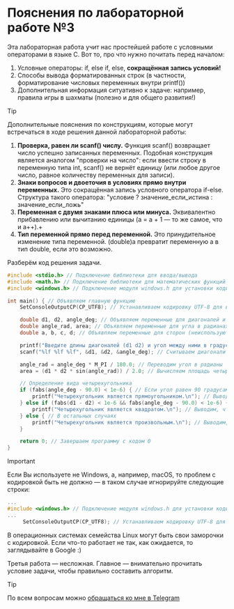 # Пояснения по лабораторной работе №3

Эта лабораторная работа учит нас простейшей работе с условными операторами в языке C.
Вот то, про что нужно почитать перед началом:
1. Условные операторы: if, else if, else, **сокращённая запись условий!**
2. Способы вывода форматированных строк (в частности, форматирование числовых переменных внутри printf())
3. Дополнительная информация ситуативно к задаче: например, правила игры в шахматы (полезно и для общего развития!)

> [!TIP]
> Дополнительные пояснения по конструкциям, которые могут встречаться в ходе решения данной лабораторной работы:
> 1. **Проверка, равен ли scanf() числу.** Функция scanf() возвращает число успешно записанных переменных. Подобная конструкция является аналогом "проверки на число": если ввести строку в переменную типа int, scanf() не вернёт единицу (или любое другое число, равное количеству переменных для записи).
> 2. **Знаки вопросов и двоеточия в условиях прямо внутри переменных.** Это сокращённая запись условного оператора if-else. Структура такого оператора: "условие ? значение_если_истина : значение_если_ложь"
> 3. **Переменная с двумя знаками плюса или минуса.** Эквивалентно прибавлению или вычитанию единицы (a = a + 1 — то же самое, что и a++).+
> 4. **Тип переменной прямо перед переменной.** Это принудительное изменение типа переменной. (double)a превратит переменную a в тип double, если это возможно.

Разберём код решения задачи.
```c
#include <stdio.h> // Подключение библиотеки для ввода/вывода
#include <math.h> // Подключение библиотеки для математических функций
#include <windows.h> // Подключение модуля windows.h для установки кодировки вывода

int main() { // Объявляем главную функцию
    SetConsoleOutputCP(CP_UTF8); // Устанавливаем кодировку UTF-8 для вывода русских символов

    double d1, d2, angle_deg; // Объявляем переменные для диагоналей и угла в градусах
    double angle_rad, area; // Объявляем переменные для угла в радианах и площади
    double a, b, c, d; // Объявляем переменные для сторон (неиспользуются в данном решении)

    printf("Введите длины диагоналей (d1 d2) и угол между ними в градусах: "); // Запрос на ввод данных
    scanf("%lf %lf %lf", &d1, &d2, &angle_deg); // Считываем диагонали и угол

    angle_rad = angle_deg * M_PI / 180.0; // Переводим угол в радианы
    area = (d1 * d2 * sin(angle_rad)) / 2.0; // Вычисляем площадь четырехугольника

    // Определение вида четырехугольника
    if (fabs(angle_deg - 90.0) < 1e-6) { // Если угол равен 90 градусам
        printf("Четырехугольник является прямоугольником.\n"); // Выводим, что это прямоугольник
    } else if (fabs(d1 - d2) < 1e-6 && fabs(angle_deg - 90.0) < 1e-6) { // Если диагонали равны и угол 90 градусов (возможно, с погрешностью до 1e-6, это особенности C)
        printf("Четырехугольник является квадратом.\n"); // Выводим, что это квадрат
    } else { // В остальных случаях
        printf("Четырехугольник является произвольным.\n"); // Выводим, что это произвольный четырехугольник
    }

    return 0; // Завершаем программу с кодом 0
}
```

> [!IMPORTANT]
> Если Вы используете не Windows, а, например, macOS, то проблем с кодировкой быть не должно — в таком случае игнорируйте следующие строки:
> ```c
> ...
> #include <windows.h> // Подключение модуля windows.h для установки кодировки вывода
> ...
>      SetConsoleOutputCP(CP_UTF8); // Устанавливаем кодировку UTF-8 для вывода в консоли русских символов: иначе будут иероглифы
> ```
>
> В операционных системах семейства Linux могут быть свои заморочки с кодировкой. Если что-то работает не так, как ожидается, то заглядывайте в Google :)

Третья работа — несложная. Главное — внимательно прочитать условие задачи, чтобы правильно составить алгоритм.

> [!TIP]
> По всем вопросам можно [обращаться ко мне в Telegram](https://t.me/plunkzy)